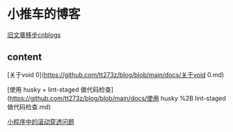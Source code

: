 # 小推车的博客

[旧文章移步cnblogs](https://www.cnblogs.com/qimeng/)

## content

[关于void 0](https://github.com/tt273z/blog/blob/main/docs/关于void 0.md)

[使用 husky + lint-staged 做代码检查](https://github.com/tt273z/blog/blob/main/docs/使用 husky %2B lint-staged 做代码检查.md)

[小程序中的滚动穿透问题](https://github.com/tt273z/blog/blob/main/docs/小程序中的滚动穿透问题.md)

